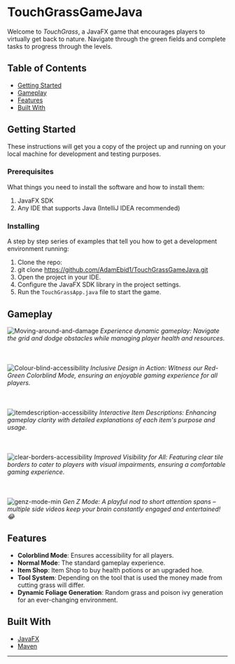 # TouchGrassGameJava

Welcome to *TouchGrass*, a JavaFX game that encourages players to virtually get back to nature. Navigate through the green fields and complete tasks to progress through the levels.

## Table of Contents
- [Getting Started](#getting-started)
- [Gameplay](#gameplay)
- [Features](#features)
- [Built With](#built-with)

## Getting Started

These instructions will get you a copy of the project up and running on your local machine for development and testing purposes.

### Prerequisites

What things you need to install the software and how to install them:
1. JavaFX SDK
2. Any IDE that supports Java (IntelliJ IDEA recommended)


### Installing

A step by step series of examples that tell you how to get a development environment running:

1. Clone the repo:
2. git clone https://github.com/AdamEbid1/TouchGrassGameJava.git
3. Open the project in your IDE.
4. Configure the JavaFX SDK library in the project settings.
5. Run the `TouchGrassApp.java` file to start the game.

## Gameplay

![Moving-around-and-damage](https://github.com/AdamEbid1/TouchGrassGameJava/assets/78551691/17204b6a-bad9-420f-a22f-4f7205d86672)
*Experience dynamic gameplay: Navigate the grid and dodge obstacles while managing player health and resources.*
<br/><br/>
<br/><br/>
![Colour-blind-accessibility](https://github.com/AdamEbid1/TouchGrassGameJava/assets/78551691/e0e7098b-94b9-48c1-b501-a6220280936c)
*Inclusive Design in Action: Witness our Red-Green Colorblind Mode, ensuring an enjoyable gaming experience for all players.*
<br/><br/>
<br/><br/>
![itemdescription-accessibility](https://github.com/AdamEbid1/TouchGrassGameJava/assets/78551691/61570cbd-a130-427d-bf82-781adf7da9fe)
*Interactive Item Descriptions: Enhancing gameplay clarity with detailed explanations of each item's purpose and usage.*
<br/><br/>
<br/><br/>
![clear-borders-accessibility](https://github.com/AdamEbid1/TouchGrassGameJava/assets/78551691/74813b21-d3c2-4b44-89f7-b15a91af358b)
*Improved Visibility for All: Featuring clear tile borders to cater to players with visual impairments, ensuring a comfortable gaming experience.*
<br/><br/>
<br/><br/>
![genz-mode-min](https://github.com/AdamEbid1/TouchGrassGameJava/assets/78551691/0865c19b-4ac0-4d70-996a-5b89902f75ac)
*Gen Z Mode: A playful nod to short attention spans – multiple side videos keep your brain constantly engaged and entertained! 😂*

## Features
- **Colorblind Mode**: Ensures accessibility for all players.
- **Normal Mode**: The standard gameplay experience.
- **Item Shop**: Item Shop to buy health potions or an upgraded hoe.
- **Tool System**: Depending on the tool that is used the money made from cutting grass will differ.
- **Dynamic Foliage Generation**: Random grass and poison ivy generation for an ever-changing environment.

## Built With
- [JavaFX](https://openjfx.io/) 
- [Maven](https://maven.apache.org/) 
---

